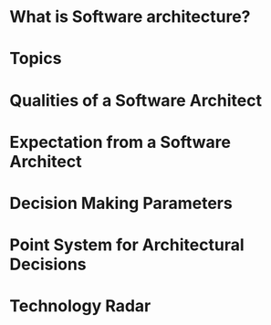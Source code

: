# What is Software architecture?

# Topics 

# Qualities of a Software Architect

# Expectation from a Software Architect

# Decision Making Parameters 

# Point System for Architectural Decisions 

# Technology Radar

#  